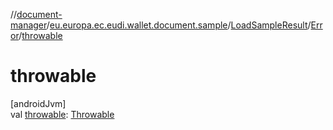 //[document-manager](../../../../index.md)/[eu.europa.ec.eudi.wallet.document.sample](../../index.md)/[LoadSampleResult](../index.md)/[Error](index.md)/[throwable](throwable.md)

# throwable

[androidJvm]\
val [throwable](throwable.md): [Throwable](https://kotlinlang.org/api/latest/jvm/stdlib/kotlin/-throwable/index.html)
